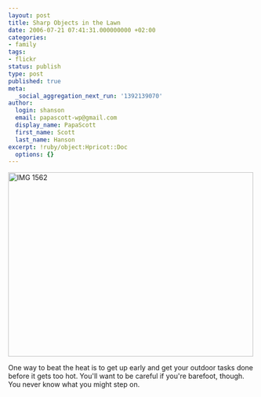 ```yaml
---
layout: post
title: Sharp Objects in the Lawn
date: 2006-07-21 07:41:31.000000000 +02:00
categories:
- family
tags:
- flickr
status: publish
type: post
published: true
meta:
  _social_aggregation_next_run: '1392139070'
author:
  login: shanson
  email: papascott-wp@gmail.com
  display_name: PapaScott
  first_name: Scott
  last_name: Hanson
excerpt: !ruby/object:Hpricot::Doc
  options: {}
---
```

<p><a href="http://www.flickr.com/photos/papascott/194522144/" title="Photo Sharing"><img src="https://static.flickr.com/57/194522144_85ea35bbbd.jpg" width="500" height="375" alt="IMG 1562" /></a></p>
<p>One way to beat the heat is to get up early and get your outdoor tasks done before it gets too hot. You'll want to be careful if you're barefoot, though. You never know what you might step on.</p>
